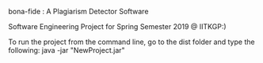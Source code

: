 bona-fide : A Plagiarism Detector Software

Software Engineering Project for Spring Semester 2019 @ IITKGP:)

To run the project from the command line, go to the dist folder and
type the following:   java -jar "NewProject.jar" 

